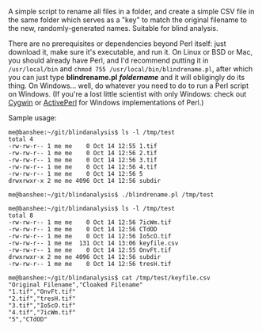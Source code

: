 A simple script to rename all files in a folder, and create a simple CSV file in the same folder which serves as a "key" to match the original filename to the new, randomly-generated names.  Suitable for blind analysis.

There are no prerequisites or dependencies beyond Perl itself: just download it, make sure it's executable, and run it.  On Linux or BSD or Mac, you should already have Perl, and I'd recommend putting it in `/usr/local/bin` and `chmod 755 /usr/local/bin/blindrename.pl`, after which you can just type **blindrename.pl** ***foldername*** and it will obligingly do its thing.  On Windows... well, do whatever you need to do to run a Perl script on Windows.  (If you're a lost little scientist with only Windows: check out <a href="http://www.cygwin.com/" target="_blank">Cygwin</a> or <a href="http://www.activestate.com/activeperl" target="_blank">ActivePerl</a> for Windows implementations of Perl.)

Sample usage:

~~~~
me@banshee:~/git/blindanalysis$ ls -l /tmp/test
total 4
-rw-rw-r-- 1 me me    0 Oct 14 12:55 1.tif
-rw-rw-r-- 1 me me    0 Oct 14 12:56 2.tif
-rw-rw-r-- 1 me me    0 Oct 14 12:56 3.tif
-rw-rw-r-- 1 me me    0 Oct 14 12:56 4.tif
-rw-rw-r-- 1 me me    0 Oct 14 12:56 5
drwxrwxr-x 2 me me 4096 Oct 14 12:56 subdir

me@banshee:~/git/blindanalysis$ ./blindrename.pl /tmp/test

me@banshee:~/git/blindanalysis$ ls -l /tmp/test
total 8
-rw-rw-r-- 1 me me    0 Oct 14 12:56 7icWm.tif
-rw-rw-r-- 1 me me    0 Oct 14 12:56 CTdOD
-rw-rw-r-- 1 me me    0 Oct 14 12:56 Io5cO.tif
-rw-rw-r-- 1 me me  131 Oct 14 13:06 keyfile.csv
-rw-rw-r-- 1 me me    0 Oct 14 12:55 OnvFt.tif
drwxrwxr-x 2 me me 4096 Oct 14 12:56 subdir
-rw-rw-r-- 1 me me    0 Oct 14 12:56 tresH.tif

me@banshee:~/git/blindanalysis$ cat /tmp/test/keyfile.csv
"Original Filename","Cloaked Filename"
"1.tif","OnvFt.tif"
"2.tif","tresH.tif"
"3.tif","Io5cO.tif"
"4.tif","7icWm.tif"
"5","CTdOD"
~~~~
